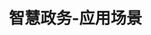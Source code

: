 ---
{
    layout: Layout,
    isELicence: true,
    title: 智慧政务-应用场景,
    inland: {
        appTitleContent: {
            title: 区块链电子证照,
            subTitle: 加强数据共享，提升政务效率,
            bg_banner: government_banner
        },
        sceneStatusContent: {
            title: 场景现状及痛点,
            choose: 2,
            sceneStatusList: [
                {
                    text: 纸质证照使用不便,
                    description: 企业和群众到政务部门办事，需要携带大量纸质证件到不同部门重复提交验证，违背“让数据多跑路，让群众少跑路”的发展原则。同时，由于纸质证照易损坏丢失，补办流程繁杂，影响办事效率；纸质证照容易复制造假，查验难度大，大大降低了政务服务效率。
                },
                {
                    text: 传统电子证照数据质量不高,
                    description: 受区域、部门、技术条件及信息化建设不成熟等历史因素影响，传统电子证照源头多，数据格式不统一，部分数据不真实，数据管理分散。导致目前电子证照缺乏统一标准，数据可信性不足，数据同步难以实现，跨部门、跨区域查证验证困难。
                },
                {
                    text: 多方证照数据互通共享难度大,
                    description: 在数据产生部门、数据采集存储部门和数据使用部门之间，由于存在跨部门、跨层级可信协同问题，传统电子证照数据库在数据加密传输、源数据保护及可追溯等方面缺乏技术手段，导致数据调用审批流程复杂，责任不明确且难追究，使得多方证照数据互通共享难度大。
                },
                {
                    text: 证照数据安全性低，存在隐私泄露风险,
                    description: 电子证照中包含个人或企业的隐私数据及敏感信心，在未经主体授权和适当保护措施情况下对外使用或提供服务时，存在极大的安全性和隐私泄露风险。
                },
            ]
        },
        plansContent: {
            plansTitle: 方案简介,
            plansIntro: [
                {
                    intro: 利用区块链技术，可以有效采集和分析分散在各个政务部门孤立系统中存在的电子证照信息，解决传统证照办理事务中重复打印、流程繁琐、各部门单独审批、办证人费时费力的痛点，提供了一站式信息化办证验证解决方案，降低各部门运营成本，为社会组织、企业或个人提供可信化在线电子证照服务，为政府提供大数据共享和授权使用等服务，达到提高政务管理质量和政务服务效率的目的，提升电子证照应用水平和各政务部门信息化一体化建设。
                },
            ],
            productTitle: 方案优势,
            advantageList: [
                {
                    iconName: fuwujicheng.png,
                    advantageText: 高效服务集成,
                    description: 提供通用化面向服务端的链上接口，易于各办证机构系统接入，并基于 iService 服务开展业务审批与协作，减少智能合约开发，降低区块链使用门槛
                },
                {
                    iconName: shujugudao.png,
                    advantageText: 打通数据孤岛,
                    description: 集成可信第三方 CA 证书，提供可信统一数字身份，打通各部门间链上电子证照的唯一身份识别，实现存证验证的数据确权与互通共享
                },
                {
                    iconName: shanglianliuhen.png,
                    advantageText: 全程上链留痕,
                    description: 通过区块链技术实现电子证照发证、存证、审批、验证等各环节数据上链留痕，保证电子证照不可篡改、不可伪造，信息可溯，便于审计
                },
                {
                    iconName: yinsibaohu.png,
                    advantageText: 数据隐私保护,
                    description: 电子证照及审批信息加密存储及传输，只对授权方开放解密使用，保证数据隐私与信息安全，解决了数据鉴权变更、实时共享与安全复用之间的矛盾
                },
            ]
        },
        processContent: {
            title: 业务流程,
            src: e_licence.png,
        },
        coreFunctions: {
            title: 核心功能,
            coreList: [
                {
                    iconName: identity.png,
                    text: 身份认证,
                    description: 以 KYC 身份认证信息为基础，通过 DID 的形式建立链上可信数字身份。
                },
                {
                    iconName: applyregis.png,
                    text: 申请办证,
                    description: 通过统一办证入口，创建并上传实物证照并进行证照核验。
                },
                {
                    iconName: process_approval.png,
                    text: 业务流程核验审批,
                    description: 快速搭建专属的移动数据应用系统，实现链上审批，提升办事效率。
                },
                {
                    iconName: download.png,
                    text: 下载区块链电子证照,
                    description: 链上电子证照一键瞎下载调用，方便快捷，减少审批流程，提升办事效率。
                },
                {
                    iconName: history.png,
                    text: 历史数据查询及业务报表,
                    description: 轻松整合多源数据，形成全局数据视野,实现政务数据化智慧运营。
                },
                {
                    iconName: electronic_certificate.png,
                    text: 区块链电子证照核验,
                    description: 基于边界智能强大的区块链数据隐私保护共享技术，实现区块链电子证照快速核验使用。
                },
            ]
        },
        exampleContent: {
            title: 客户案例,
            example: {
                imgName: https://www.bianjie.ai/resources/Bianjie/BJHOME-IMAGE/home-news/Electroniclicense.png,
                text: “ 智慧政务+区块链 ” 都江堰市行政审批局智慧政务在 BSN 文昌链上线了,
                intro: “ 政务服务底层区块链平台 ” 应用项目是由都江堰区块链场景实验室的核心技术企业共同研发，边界智能承担了平台中“区块链电子证照系统”的搭建，该系统基于 BSN 首批开放联盟链 “ 文昌链 ” 开发，也是 BSN 开放联盟链 “ 文昌链 ” 部署的首个政务应用。截至 3 月底，运用了区块链技术的都江堰市行政审批局 “ 智慧政务 + 区块链 ”政务服务底层区块链平台已完成搭建。,
                link: https://mp.weixin.qq.com/s/P8xaUOcgl3m4BATDcL-vgQ,
                route: ,
            },
            moreText: 查看详情
        }
    },
    international: {

    }
}
---